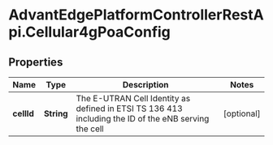 # AdvantEdgePlatformControllerRestApi.Cellular4gPoaConfig

## Properties
Name | Type | Description | Notes
------------ | ------------- | ------------- | -------------
**cellId** | **String** | The E-UTRAN Cell Identity as defined in ETSI TS 136 413 including the ID of the eNB serving the cell | [optional] 


